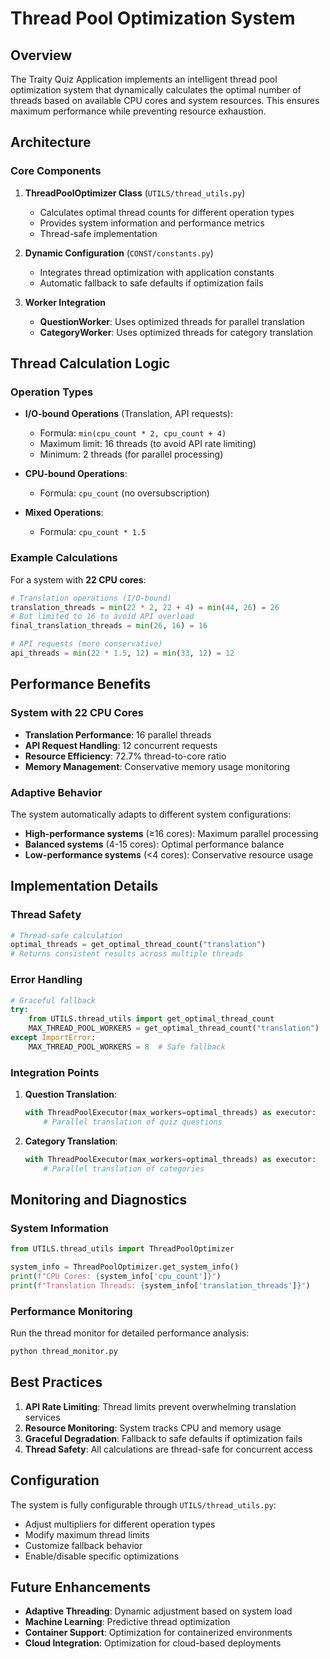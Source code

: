 # Thread Pool Optimization System

## Overview

The Traity Quiz Application implements an intelligent thread pool optimization system that dynamically calculates the optimal number of threads based on available CPU cores and system resources. This ensures maximum performance while preventing resource exhaustion.

## Architecture

### Core Components

1. **ThreadPoolOptimizer Class** (`UTILS/thread_utils.py`)
   - Calculates optimal thread counts for different operation types
   - Provides system information and performance metrics
   - Thread-safe implementation

2. **Dynamic Configuration** (`CONST/constants.py`)
   - Integrates thread optimization with application constants
   - Automatic fallback to safe defaults if optimization fails

3. **Worker Integration**
   - **QuestionWorker**: Uses optimized threads for parallel translation
   - **CategoryWorker**: Uses optimized threads for category translation

## Thread Calculation Logic

### Operation Types

- **I/O-bound Operations** (Translation, API requests):
  - Formula: `min(cpu_count * 2, cpu_count + 4)`
  - Maximum limit: 16 threads (to avoid API rate limiting)
  - Minimum: 2 threads (for parallel processing)

- **CPU-bound Operations**:
  - Formula: `cpu_count` (no oversubscription)

- **Mixed Operations**:
  - Formula: `cpu_count * 1.5`

### Example Calculations

For a system with **22 CPU cores**:

```python
# Translation operations (I/O-bound)
translation_threads = min(22 * 2, 22 + 4) = min(44, 26) = 26
# But limited to 16 to avoid API overload
final_translation_threads = min(26, 16) = 16

# API requests (more conservative)
api_threads = min(22 * 1.5, 12) = min(33, 12) = 12
```

## Performance Benefits

### System with 22 CPU Cores

- **Translation Performance**: 16 parallel threads
- **API Request Handling**: 12 concurrent requests
- **Resource Efficiency**: 72.7% thread-to-core ratio
- **Memory Management**: Conservative memory usage monitoring

### Adaptive Behavior

The system automatically adapts to different system configurations:

- **High-performance systems** (≥16 cores): Maximum parallel processing
- **Balanced systems** (4-15 cores): Optimal performance balance
- **Low-performance systems** (<4 cores): Conservative resource usage

## Implementation Details

### Thread Safety

```python
# Thread-safe calculation
optimal_threads = get_optimal_thread_count("translation")
# Returns consistent results across multiple threads
```

### Error Handling

```python
# Graceful fallback
try:
    from UTILS.thread_utils import get_optimal_thread_count
    MAX_THREAD_POOL_WORKERS = get_optimal_thread_count("translation")
except ImportError:
    MAX_THREAD_POOL_WORKERS = 8  # Safe fallback
```

### Integration Points

1. **Question Translation**:

   ```python
   with ThreadPoolExecutor(max_workers=optimal_threads) as executor:
       # Parallel translation of quiz questions
   ```

2. **Category Translation**:

   ```python
   with ThreadPoolExecutor(max_workers=optimal_threads) as executor:
       # Parallel translation of categories
   ```

## Monitoring and Diagnostics

### System Information

```python
from UTILS.thread_utils import ThreadPoolOptimizer

system_info = ThreadPoolOptimizer.get_system_info()
print(f"CPU Cores: {system_info['cpu_count']}")
print(f"Translation Threads: {system_info['translation_threads']}")
```

### Performance Monitoring

Run the thread monitor for detailed performance analysis:

```bash
python thread_monitor.py
```

## Best Practices

1. **API Rate Limiting**: Thread limits prevent overwhelming translation services
2. **Resource Monitoring**: System tracks CPU and memory usage
3. **Graceful Degradation**: Fallback to safe defaults if optimization fails
4. **Thread Safety**: All calculations are thread-safe for concurrent access

## Configuration

The system is fully configurable through `UTILS/thread_utils.py`:

- Adjust multipliers for different operation types
- Modify maximum thread limits
- Customize fallback behavior
- Enable/disable specific optimizations

## Future Enhancements

- **Adaptive Threading**: Dynamic adjustment based on system load
- **Machine Learning**: Predictive thread optimization
- **Container Support**: Optimization for containerized environments
- **Cloud Integration**: Optimization for cloud-based deployments
